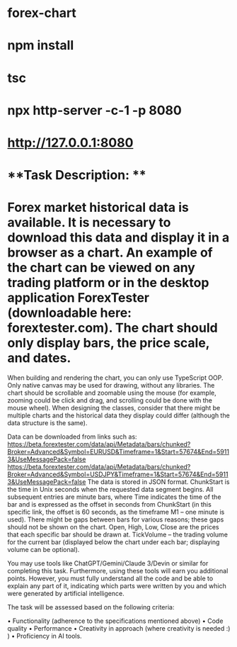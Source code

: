 # **forex-chart**
# **npm install**
# **tsc**
# **npx http-server -c-1 -p 8080**
# **http://127.0.0.1:8080**

# **Task Description: ** 
# **Forex market historical data is available. It is necessary to download this data and display it in a browser as a chart. An example of the chart can be viewed on any trading platform or in the desktop application ForexTester (downloadable here: forextester.com). The chart should only display bars, the price scale, and dates.**

When building and rendering the chart, you can only use TypeScript OOP. Only native canvas may be used for drawing, without any libraries. The chart should be scrollable and zoomable using the mouse (for example, zooming could be click and drag, and scrolling could be done with the mouse wheel). When designing the classes, consider that there might be multiple charts and the historical data they display could differ (although the data structure is the same).

Data can be downloaded from links such as: https://beta.forextester.com/data/api/Metadata/bars/chunked?Broker=Advanced&Symbol=EURUSD&Timeframe=1&Start=57674&End=59113&UseMessagePack=false
https://beta.forextester.com/data/api/Metadata/bars/chunked?Broker=Advanced&Symbol=USDJPY&Timeframe=1&Start=57674&End=59113&UseMessagePack=false
The data is stored in JSON format. ChunkStart is the time in Unix seconds when the requested data segment begins. All subsequent entries are minute bars, where Time indicates the time of the bar and is expressed as the offset in seconds from ChunkStart (in this specific link, the offset is 60 seconds, as the timeframe M1 – one minute is used). There might be gaps between bars for various reasons; these gaps should not be shown on the chart. Open, High, Low, Close are the prices that each specific bar should be drawn at. TickVolume – the trading volume for the current bar (displayed below the chart under each bar; displaying volume can be optional).

You may use tools like ChatGPT/Gemini/Claude 3/Devin or similar for completing this task. Furthermore, using these tools will earn you additional points. However, you must fully understand all the code and be able to explain any part of it, indicating which parts were written by you and which were generated by artificial intelligence.

The task will be assessed based on the following criteria:

•	Functionality (adherence to the specifications mentioned above)
•	Code quality
•	Performance
•	Creativity in approach (where creativity is needed :) )
•	Proficiency in AI tools.
